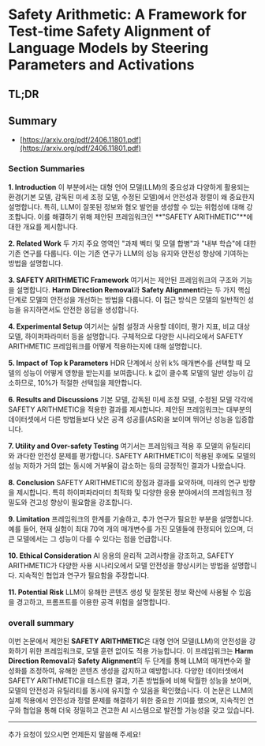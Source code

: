 # Safety Arithmetic: A Framework for Test-time Safety Alignment of Language Models by Steering Parameters and Activations
## TL;DR
## Summary
- [https://arxiv.org/pdf/2406.11801.pdf](https://arxiv.org/pdf/2406.11801.pdf)

### Section Summaries

**1. Introduction**
이 부분에서는 대형 언어 모델(LLM)의 중요성과 다양하게 활용되는 환경(기본 모델, 감독된 미세 조정 모델, 수정된 모델)에서 안전성과 정렬이 왜 중요한지 설명합니다. 특히, LLM이 잘못된 정보와 혐오 발언을 생성할 수 있는 위험성에 대해 강조합니다. 이를 해결하기 위해 제안된 프레임워크인 **"SAFETY ARITHMETIC"**에 대한 개요를 제시합니다.

**2. Related Work**
두 가지 주요 영역인 "과제 벡터 및 모델 합병"과 "내부 학습"에 대한 기존 연구를 다룹니다. 이는 기존 연구가 LLM의 성능 유지와 안전성 향상에 기여하는 방법을 설명합니다.

**3. SAFETY ARITHMETIC Framework**
여기서는 제안된 프레임워크의 구조와 기능을 설명합니다. **Harm Direction Removal**과 **Safety Alignment**라는 두 가지 핵심 단계로 모델의 안전성을 개선하는 방법을 다룹니다. 이 접근 방식은 모델의 일반적인 성능을 유지하면서도 안전한 응답을 생성합니다.

**4. Experimental Setup**
여기서는 실험 설정과 사용할 데이터, 평가 지표, 비교 대상 모델, 하이퍼파라미터 등을 설명합니다. 구체적으로 다양한 시나리오에서 SAFETY ARITHMETIC 프레임워크를 어떻게 적용하는지에 대해 설명합니다.

**5. Impact of Top k Parameters**
HDR 단계에서 상위 k% 매개변수를 선택할 때 모델의 성능이 어떻게 영향을 받는지를 보여줍니다. k 값이 클수록 모델의 일반 성능이 감소하므로, 10%가 적절한 선택임을 제안합니다.

**6. Results and Discussions**
기본 모델, 감독된 미세 조정 모델, 수정된 모델 각각에 SAFETY ARITHMETIC을 적용한 결과를 제시합니다. 제안된 프레임워크는 대부분의 데이터셋에서 다른 방법들보다 낮은 공격 성공률(ASR)을 보이며 뛰어난 성능을 입증합니다.

**7. Utility and Over-safety Testing**
여기서는 프레임워크 적용 후 모델의 유틸리티와 과다한 안전성 문제를 평가합니다. SAFETY ARITHMETIC이 적용된 후에도 모델의 성능 저하가 거의 없는 동시에 거부율이 감소하는 등의 긍정적인 결과가 나왔습니다.

**8. Conclusion**
SAFETY ARITHMETIC의 장점과 결과를 요약하며, 미래의 연구 방향을 제시합니다. 특히 하이퍼파라미터 최적화 및 다양한 응용 분야에서의 프레임워크 정밀도와 견고성 향상이 필요함을 강조합니다.

**9. Limitation**
프레임워크의 한계를 기술하고, 추가 연구가 필요한 부분을 설명합니다. 예를 들어, 현재 실험이 최대 70억 개의 매개변수를 가진 모델들에 한정되어 있으며, 더 큰 모델에서는 그 성능이 다를 수 있다는 점을 언급합니다.

**10. Ethical Consideration**
AI 응용의 윤리적 고려사항을 강조하고, SAFETY ARITHMETIC가 다양한 사용 시나리오에서 모델 안전성을 향상시키는 방법을 설명합니다. 지속적인 협업과 연구가 필요함을 주장합니다.

**11. Potential Risk**
LLM이 유해한 콘텐츠 생성 및 잘못된 정보 확산에 사용될 수 있음을 경고하고, 프롬프트를 이용한 공격 위험을 설명합니다.

### overall summary

이번 논문에서 제안된 **SAFETY ARITHMETIC**은 대형 언어 모델(LLM)의 안전성을 강화하기 위한 프레임워크로, 모델 훈련 없이도 적용 가능합니다. 이 프레임워크는 **Harm Direction Removal**과 **Safety Alignment**의 두 단계를 통해 LLM의 매개변수와 활성화를 조정하여, 유해한 콘텐츠 생성을 감지하고 예방합니다. 다양한 데이터셋에서 SAFETY ARITHMETIC을 테스트한 결과, 기존 방법들에 비해 탁월한 성능을 보이며, 모델의 안전성과 유틸리티를 동시에 유지할 수 있음을 확인했습니다. 이 논문은 LLM의 실제 적용에서 안전성과 정렬 문제를 해결하기 위한 중요한 기여를 했으며, 지속적인 연구와 협업을 통해 더욱 정밀하고 견고한 AI 시스템으로 발전할 가능성을 갖고 있습니다.

---

추가 요청이 있으시면 언제든지 말씀해 주세요!